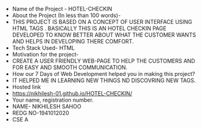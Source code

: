 - Name of the Project - HOTEL-CHECKIN
- About the Project (In less than 100 words)-
-   THIS PROJECT IS BASED ON A CONCEPT OF USER INTERFACE USING HTML TAGS . BASICALLY THIS IS AN HOTEL CHECKIN PAGE DEVELOPED TO KNOW BETTER ABOUT WHAT THE CUSTOMER WANTS AND HELPS IN DEVELOPING THERE COMFORT.
- Tech Stack Used- HTML 
- Motivation for the project-
-   CREATE A USER FRIENDLY WEB-PAGE TO HELP THE CUSTOMERS AND FOR EASY AND SMOOTH COMMUNICATION.
- How our 7 Days of Web Development helped you in making this project?
-   IT HELPED ME IN LEARNING NEW THINGS ND DISCOVRING NEW TAGS.
- Hosted link
- https://nikhilesh-01.github.io/HOTEL-CHECKIN/
- Your name, registration number.
- NAME- NIKHILESH SAHOO
- REDG NO-1941012020
- CSE A 
